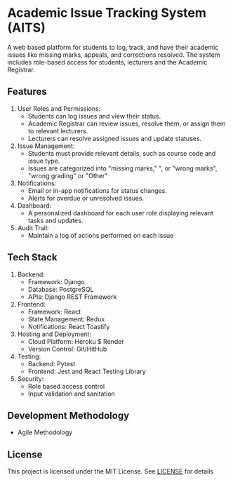 # Academic Issue Tracking System (AITS)
A web based platform for students to log, track, and have their academic issues like missing marks, appeals, and corrections resolved. The system  includes role-based access for students, lecturers and the Academic Registrar.
## Features
1. User Roles and Permissions:
   - Students can log issues and view their status.
   - Academic Registrar can review issues, resolve them, or assign them to relevant lecturers.
   - Lecturers can resolve assigned issues and update statuses.
2. Issue Management:
   - Students must provide relevant details, such as course code and issue type.
   - Issues are categorized into "missing marks," ", or "wrong marks", "wrong grading" or "Other"
3. Notifications:
   - Email or in-app notifications for status changes.
   - Alerts for overdue or unresolved issues.
5. Dashboard:
   - A personalized dashboard for each user role displaying relevant tasks and updates.
6. Audit Trail:
   - Maintain a log of actions performed on each issue
## Tech Stack
1. Backend:
   - Framework: Django
   - Database: PostgreSQL
   - APIs: Django REST Framework
2. Frontend:
   - Framework: React
   - State Management: Redux
   - Notifications: React Toastify
3. Hosting and Deployment:
   - Cloud Platform: Heroku $ Render
   - Version Control: Git/HitHub
4. Testing:
   - Backend: Pytest
   - Frontend: Jest and React Testing Library
5. Security:
   - Role based access control
   - Input validation and sanitation
## Development Methodology
   - Agile Methodology


## License
This project is licensed under the MIT License. See [LICENSE](LICENSE) for details